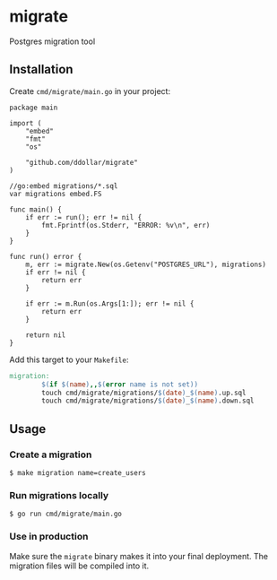 # migrate

Postgres migration tool

## Installation

Create `cmd/migrate/main.go` in your project:

```golang
package main

import (
	"embed"
	"fmt"
	"os"

	"github.com/ddollar/migrate"
)

//go:embed migrations/*.sql
var migrations embed.FS

func main() {
	if err := run(); err != nil {
		fmt.Fprintf(os.Stderr, "ERROR: %v\n", err)
	}
}

func run() error {
	m, err := migrate.New(os.Getenv("POSTGRES_URL"), migrations)
	if err != nil {
		return err
	}

	if err := m.Run(os.Args[1:]); err != nil {
		return err
	}

	return nil
}
```

Add this target to your `Makefile`:

```makefile
migration:
        $(if $(name),,$(error name is not set))
        touch cmd/migrate/migrations/$(date)_$(name).up.sql
        touch cmd/migrate/migrations/$(date)_$(name).down.sql
```

## Usage

### Create a migration

```
$ make migration name=create_users
```

### Run migrations locally

```
$ go run cmd/migrate/main.go
```

### Use in production

Make sure the `migrate` binary makes it into your final deployment. The migration files will
be compiled into it.
